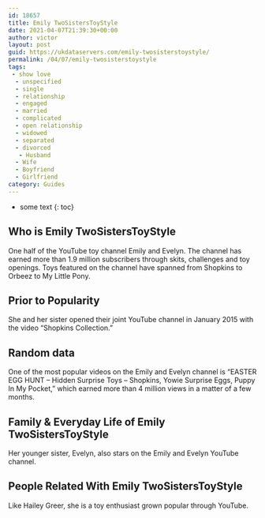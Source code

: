 ```yaml
---
id: 18657
title: Emily TwoSistersToyStyle
date: 2021-04-07T21:39:30+00:00
author: victor
layout: post
guid: https://ukdataservers.com/emily-twosisterstoystyle/
permalink: /04/07/emily-twosisterstoystyle
tags:
 - show love
  - unspecified
  - single
  - relationship
  - engaged
  - married
  - complicated
  - open relationship
  - widowed
  - separated
  - divorced
   - Husband
  - Wife
  - Boyfriend
  - Girlfriend
category: Guides
---
```


* some text
{: toc}


## Who is Emily TwoSistersToyStyle



One half of the YouTube toy channel Emily and Evelyn. The channel has earned more than 1.9 million subscribers through skits, challenges and toy openings. Toys featured on the channel have spanned from Shopkins to Orbeez to My Little Pony. 

                
                
                
## Prior to Popularity



She and her sister opened their joint YouTube channel in January 2015 with the video &#8220;Shopkins Collection.&#8221;

                
                
                
## Random data



One of the most popular videos on the Emily and Evelyn channel is &#8220;EASTER EGG HUNT &#8211; Hidden Surprise Toys &#8211; Shopkins, Yowie Surprise Eggs, Puppy In My Pocket,&#8221; which earned more than 4 million views in a matter of a few months.

                
                
                
## Family & Everyday Life of Emily TwoSistersToyStyle



Her younger sister, Evelyn, also stars on the Emily and Evelyn YouTube channel.

                
                
                
## People Related With Emily TwoSistersToyStyle



Like Hailey Greer, she is a toy enthusiast grown popular through YouTube.

                
              
            
          
          
          